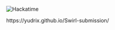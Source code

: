 ![Hackatime](https://hackatime-badge.hackclub.com/U083CFQ2E0H/Swirl)
<p>https://yudrix.github.io/Swirl-submission/</p>
